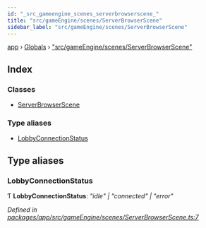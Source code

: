 ```yaml
---
id: "_src_gameengine_scenes_serverbrowserscene_"
title: "src/gameEngine/scenes/ServerBrowserScene"
sidebar_label: "src/gameEngine/scenes/ServerBrowserScene"
---
```


[app](../index.md) › [Globals](../globals.md) › ["src/gameEngine/scenes/ServerBrowserScene"](_src_gameengine_scenes_serverbrowserscene_.md)

## Index

### Classes

* [ServerBrowserScene](../classes/_src_gameengine_scenes_serverbrowserscene_.serverbrowserscene.md)

### Type aliases

* [LobbyConnectionStatus](_src_gameengine_scenes_serverbrowserscene_.md#lobbyconnectionstatus)

## Type aliases

###  LobbyConnectionStatus

Ƭ **LobbyConnectionStatus**: *"idle" | "connected" | "error"*

*Defined in [packages/app/src/gameEngine/scenes/ServerBrowserScene.ts:7](https://github.com/will-hart/pixatore/blob/dc2c2e8/packages/app/src/gameEngine/scenes/ServerBrowserScene.ts#L7)*
